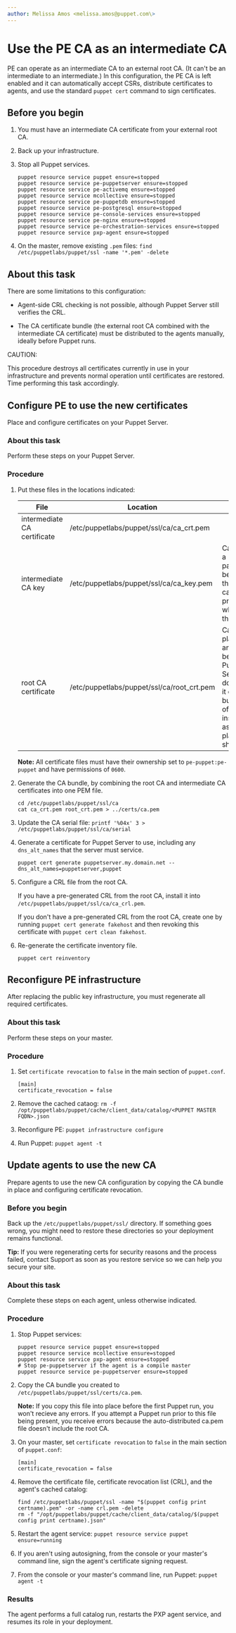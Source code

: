 ```yaml
---
author: Melissa Amos <melissa.amos@puppet.com\>
---
```


# Use the PE CA as an intermediate CA

PE can operate as an intermediate CA to an external root CA. \(It can't be an intermediate to an intermediate.\) In this configuration, the PE CA is left enabled and it can automatically accept CSRs, distribute certificates to agents, and use the standard `puppet cert` command to sign certificates.

## Before you begin

1.  You must have an intermediate CA certificate from your external root CA.

2.  Back up your infrastructure.

3.  Stop all Puppet services.

    ```
    puppet resource service puppet ensure=stopped
    puppet resource service pe-puppetserver ensure=stopped
    puppet resource service pe-activemq ensure=stopped
    puppet resource service mcollective ensure=stopped
    puppet resource service pe-puppetdb ensure=stopped
    puppet resource service pe-postgresql ensure=stopped
    puppet resource service pe-console-services ensure=stopped
    puppet resource service pe-nginx ensure=stopped
    puppet resource service pe-orchestration-services ensure=stopped
    puppet resource service pxp-agent ensure=stopped
    
    ```

4.  On the master, remove existing `.pem` files: `find /etc/puppetlabs/puppet/ssl -name '*.pem' -delete`


## About this task

There are some limitations to this configuration:

-   Agent-side CRL checking is not possible, although Puppet Server still verifies the CRL.

-   The CA certificate bundle \(the external root CA combined with the intermediate CA certificate\) must be distributed to the agents manually, ideally before Puppet runs.


CAUTION:

This procedure destroys all certificates currently in use in your infrastructure and prevents normal operation until certificates are restored. Time performing this task accordingly.

## Configure PE to use the new certificates

Place and configure certificates on your Puppet Server.

### About this task

Perform these steps on your Puppet Server.

### Procedure

1.  Put these files in the locations indicated: 

    |File|Location|Notes|
    |----|--------|-----|
    |intermediate CA certificate|/etc/puppetlabs/puppet/ssl/ca/ca\_crt.pem| |
    |intermediate CA key|/etc/puppetlabs/puppet/ssl/ca/ca\_key.pem|Can't have a passphrase, because the PE CA can't provide one when using the key.|
    |root CA certificate|/etc/puppetlabs/puppet/ssl/ca/root\_crt.pem|Can be placed anywhere, because Puppet Server doesn't use it directly, but the rest of these instructions assume you placed it as shown.|

    **Note:** All certificate files must have their ownership set to `pe-puppet:pe-puppet` and have permissions of `0600`.

2.  Generate the CA bundle, by combining the root CA and intermediate CA certificates into one PEM file.

    ```
    cd /etc/puppetlabs/puppet/ssl/ca
    cat ca_crt.pem root_crt.pem > ../certs/ca.pem
    ```

3.  Update the CA serial file: `printf '%04x' 3 > /etc/puppetlabs/puppet/ssl/ca/serial`

4.  Generate a certificate for Puppet Server to use, including any `dns_alt_names` that the server must service.

    ```
    puppet cert generate puppetserver.my.domain.net --dns_alt_names=puppetserver,puppet
    ```

5.  Configure a CRL file from the root CA.

    If you have a pre-generated CRL from the root CA, install it into `/etc/puppetlabs/puppet/ssl/ca/ca_crl.pem`.

    If you don't have a pre-generated CRL from the root CA, create one by running `puppet cert generate fakehost` and then revoking this certificate with `puppet cert clean fakehost`.

6.  Re-generate the certificate inventory file.

    ```
    puppet cert reinventory
    ```


## Reconfigure PE infrastructure

After replacing the public key infrastructure, you must regenerate all required certificates.

### About this task

Perform these steps on your master.

### Procedure

1.  Set `certificate revocation` to `false` in the main section of `puppet.conf`.

    ```
    [main]
    certificate_revocation = false
    ```

2.  Remove the cached cataog: `rm -f /opt/puppetlabs/puppet/cache/client_data/catalog/<PUPPET MASTER FQDN>.json`

3.  Reconfigure PE: `puppet infrastructure configure`

4.  Run Puppet: `puppet agent -t `


## Update agents to use the new CA

Prepare agents to use the new CA configuration by copying the CA bundle in place and configuring certificate revocation.

### Before you begin

Back up the `/etc/puppetlabs/puppet/ssl/` directory. If something goes wrong, you might need to restore these directories so your deployment remains functional.

**Tip:** If you were regenerating certs for security reasons and the process failed, contact Support as soon as you restore service so we can help you secure your site.

### About this task

Complete these steps on each agent, unless otherwise indicated.

### Procedure

1.  Stop Puppet services:

    ```
    puppet resource service puppet ensure=stopped
    puppet resource service mcollective ensure=stopped
    puppet resource service pxp-agent ensure=stopped
    # Stop pe-puppetserver if the agent is a compile master
    puppet resource service pe-puppetserver ensure=stopped
    ```

2.  Copy the CA bundle you created to `/etc/puppetlabs/puppet/ssl/certs/ca.pem`.

    **Note:** If you copy this file into place before the first Puppet run, you won't recieve any errors. If you attempt a Puppet run prior to this file being present, you receive errors because the auto-distributed ca.pem file doesn't include the root CA.

3.  On your master, set `certificate revocation` to `false` in the main section of `puppet.conf`:

    ```
    [main]
    certificate_revocation = false
    ```

4.  Remove the certificate file, certificate revocation list \(CRL\), and the agent's cached catalog:

    ```
    find /etc/puppetlabs/puppet/ssl -name "$(puppet config print certname).pem" -or -name crl.pem -delete
    rm -f "/opt/puppetlabs/puppet/cache/client_data/catalog/$(puppet config print certname).json"
    ```

5.  Restart the agent service: `puppet resource service puppet ensure=running`

6.  If you aren't using autosigning, from the console or your master's command line, sign the agent's certificate signing request.

7.  From the console or your master's command line, run Puppet: `puppet agent -t`


### Results

The agent performs a full catalog run, restarts the PXP agent service, and resumes its role in your deployment.

